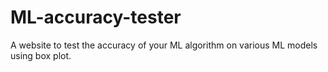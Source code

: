 # ML-accuracy-tester
A website to test the accuracy of your ML algorithm on various ML models using box plot.

